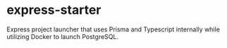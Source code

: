 # express-starter
Express project launcher that uses Prisma and Typescript internally while utilizing Docker to launch PostgreSQL.
